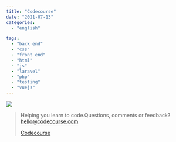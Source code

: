 ```yaml
---
title: "Codecourse"
date: "2021-07-13"
categories:
  - "english"

tags:
  - "back end"
  - "css"
  - "front end"
  - "html"
  - "js"
  - "laravel"
  - "php"
  - "testing"
  - "vuejs"
---
```


![](https://yt3.ggpht.com/ytc/AKedOLQWwEeejYM627wvLo197GLE7P6EE0r0G0_8_uJhkA=s176-c-k-c0x00ffffff-no-rj)

> Helping you learn to code.Questions, comments or feedback? hello@codecourse.com
>
> [Codecourse](https://www.youtube.com/channel/UCpOIUW62tnJTtpWFABxWZ8g)
